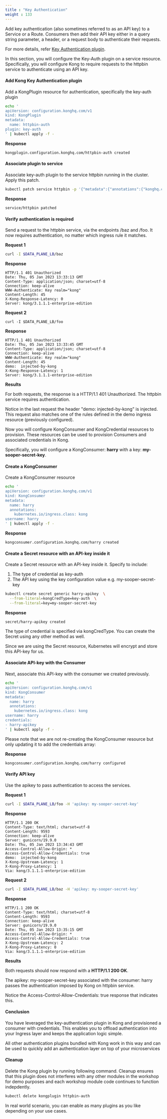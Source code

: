 ```yaml
---
title : "Key Authentication"
weight : 133
---
```


Add key authentication (also sometimes referred to as an API key) to a Service or a Route. Consumers then add their API key either in a query string parameter, a header, or a request body to authenticate their requests.

For more details, refer [Key Authentication plugin](https://docs.konghq.com/hub/kong-inc/key-auth/).

In this section, you will configure the  Key-Auth  plugin on a service resource. Specifically, you will configure Kong to require requests to the httpbin service to authenticate using an API key.

#### Add Kong Key Authentication plugin
Add a KongPlugin resource for authentication, specifically the key-auth plugin

```bash
echo '
apiVersion: configuration.konghq.com/v1
kind: KongPlugin
metadata:
  name: httpbin-auth
plugin: key-auth
' | kubectl apply -f -
```


**Response**

```
kongplugin.configuration.konghq.com/httpbin-auth created
```

#### Associate plugin to service
Associate key-auth plugin to the service httpbin running in the cluster. Apply  this patch. 

```bash
kubectl patch service httpbin -p '{"metadata":{"annotations":{"konghq.com/plugins":"httpbin-auth"}}}'
```

**Response**

```
service/httpbin patched
```

#### Verify authentication is required
Send a request to the httpbin service, via the endpoints  /baz and /foo.  It now requires authentication, no matter which ingress rule it matches. 

**Request 1**

```bash
curl -I $DATA_PLANE_LB/baz
```

**Response**

```
HTTP/1.1 401 Unauthorized
Date: Thu, 05 Jan 2023 13:33:13 GMT
Content-Type: application/json; charset=utf-8
Connection: keep-alive
WWW-Authenticate: Key realm="kong"
Content-Length: 45
X-Kong-Response-Latency: 0
Server: kong/3.1.1.1-enterprise-edition
```


**Request 2**

```
curl -I $DATA_PLANE_LB/foo
```

**Response**

```
HTTP/1.1 401 Unauthorized
Date: Thu, 05 Jan 2023 13:33:45 GMT
Content-Type: application/json; charset=utf-8
Connection: keep-alive
WWW-Authenticate: Key realm="kong"
Content-Length: 45
demo:  injected-by-kong
X-Kong-Response-Latency: 1
Server: kong/3.1.1.1-enterprise-edition
```

**Results**

For both requests, the response is a HTTP/1.1 401 Unauthorized. The httpbin service requires authentication. 

Notice in the last request the header "demo: injected-by-kong" is injected. This request also matches one of the rules defined in the demo ingress resource (previously configured). 

Now you will configure KongConsumer and KongCredential resources to provision. These resources can be used to provision Consumers and associated credentials in Kong.

Specifically, you will configure a KongConsumer: **harry** with a key: **my-sooper-secret-key**. 

#### Create a KongConsumer
Create a KongConsumer resource

```bash
echo '
apiVersion: configuration.konghq.com/v1
kind: KongConsumer
metadata:
  name: harry
  annotations:
    kubernetes.io/ingress.class: kong
username: harry
' | kubectl apply -f -
```


**Response**

```
kongconsumer.configuration.konghq.com/harry created
```

#### Create a Secret resource with an API-key inside it

Create a Secret resource with an API-key inside it. Specify to include:
1. The type of credential as key-auth
2. The API key using the key configuration value e.g. my-sooper-secret-key

```bash
kubectl create secret generic harry-apikey  \
  --from-literal=kongCredType=key-auth  \
  --from-literal=key=my-sooper-secret-key
```

**Response**

```
secret/harry-apikey created
```

The type of credential is specified via kongCredType. You can create the Secret using any other method as well.

Since we are using the Secret resource, Kubernetes will encrypt and store this API-key for us.

#### Associate API-key with the Consumer

Next, associate this API-key with the consumer we created previously.

```bash
echo '
apiVersion: configuration.konghq.com/v1
kind: KongConsumer
metadata:
  name: harry
  annotations:
    kubernetes.io/ingress.class: kong
username: harry
credentials:
- harry-apikey
' | kubectl apply -f -
```

Please note that we are not re-creating the KongConsumer resource but only updating it to add the credentials array:

**Response**

```
kongconsumer.configuration.konghq.com/harry configured
```

#### Verify API key

Use the apikey to pass authentication to access the services.

**Request 1**

```bash
curl -I $DATA_PLANE_LB/foo -H 'apikey: my-sooper-secret-key'
```

**Response**

```
HTTP/1.1 200 OK
Content-Type: text/html; charset=utf-8
Content-Length: 9593
Connection: keep-alive
Server: gunicorn/19.9.0
Date: Thu, 05 Jan 2023 13:34:43 GMT
Access-Control-Allow-Origin: *
Access-Control-Allow-Credentials: true
demo:  injected-by-kong
X-Kong-Upstream-Latency: 1
X-Kong-Proxy-Latency: 1
Via: kong/3.1.1.1-enterprise-edition
```
**Request 2**

```bash
curl -I $DATA_PLANE_LB/baz -H 'apikey: my-sooper-secret-key'
```

**Response**

```
HTTP/1.1 200 OK
Content-Type: text/html; charset=utf-8
Content-Length: 9593
Connection: keep-alive
Server: gunicorn/19.9.0
Date: Thu, 05 Jan 2023 13:35:15 GMT
Access-Control-Allow-Origin: *
Access-Control-Allow-Credentials: true
X-Kong-Upstream-Latency: 2
X-Kong-Proxy-Latency: 0
Via: kong/3.1.1.1-enterprise-edition
```

**Results**

Both requests should now respond with a  **HTTP/1.1 200 OK**.

The apikey: my-sooper-secret-key associated with the consumer: harry passes the authentication imposed by Kong on httpbin service.  

Notice the Access-Control-Allow-Credentials: true response that indicates this. 


#### Conclusion

You have leveraged the key-authentication plugin in Kong and provisioned a consumer with credentials. This enables you to offload authentication into your Ingress layer and keeps the application logic simple.

All other authentication plugins bundled with Kong work in this way and can be used to quickly add an authentication layer on top of your microservices

#### Cleanup

Delete the Kong plugin by running following command. Cleanup ensures that this plugin does not interferes with any other modules in the workshop for demo purposes and each workshop module code continues to function indepdently.

```bash
kubectl delete kongplugin httpbin-auth
```

In real world scenario, you can enable as many plugins as you like depending on your use cases.
